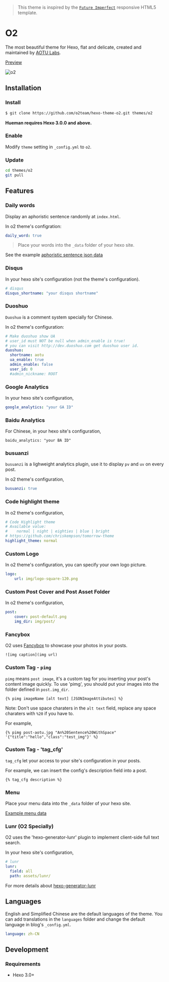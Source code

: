 > This theme is inspired by the [`Future Imperfect`](http://html5up.net/future-imperfect) responsive HTML5 template.

# O2

The most beautiful theme for Hexo, flat and delicate, created and maintained by [AOTU Labs](http://aotu.io). 

[Preview](http://aotu.io/)

![o2](https://cdn.rawgit.com/o2team/hexo-theme-o2/master/preview.webp "aotu.io")

## Installation

### Install

``` bash
$ git clone https://github.com/o2team/hexo-theme-o2.git themes/o2
```

**Hueman requires Hexo 3.0.0 and above.**

### Enable

Modify `theme` setting in `_config.yml` to `o2`.

### Update

``` bash
cd themes/o2
git pull
```

## Features

### Daily words

Display an aphoristic sentence randomly at `index.html`.

In o2 theme's configration:

```yml
daily_word: true
```

> Place your words into the `_data` folder of your hexo site.

See the example [aphoristic sentence json data](https://github.com/o2team/o2team.github.io/blob/hexo/source/_data/words.json)

### Disqus

In your hexo site's configuration (not the theme's configuration).

```yml
# disqus
disqus_shortname: "your disqus shortname"
```

### Duoshuo

`Duoshuo` is a comment system specially for Chinese.

In o2 theme's configuration:

```yml
# Make duoshuo show UA
# user_id must NOT be null when admin_enable is true!
# you can visit http://dev.duoshuo.com get duoshuo user id.
duoshuo:
  shortname: aotu
  ua_enable: true
  admin_enable: false
  user_id: 0
  #admin_nickname: ROOT
```

### Google Analytics

In your hexo site's configuration,

```yml
google_analytics: "your GA ID"
```

### Baidu Analytics

For Chinese, in your hexo site's configuration,

```
baidu_analytics: "your BA ID"
```

### busuanzi

`busuanzi` is a lighweight analytics plugin, use it to display `pv` and `uv` on every post.

In o2 theme's configuration,

```yml
busuanzi: true
```

### Code highlight theme

In o2 theme's configuration,

```yml
# Code Highlight theme
# Available value:
#    normal | night | eighties | blue | bright
# https://github.com/chriskempson/tomorrow-theme
highlight_theme: normal
```

### Custom Logo

In o2 theme's configuration, you can specify your own logo picture.

```yml
logo:
    url: img/logo-square-120.png
```

### Custom Post Cover and Post Asset Folder

In o2 theme's configuration,

```yml
post:
    cover: post-default.png
    img_dir: img/post/
```

### Fancybox

O2 uses [Fancybox] to showcase your photos in your posts. 

```
![img caption](img url)
```

### Custom Tag - `pimg`

`pimg` means `post image`, it's a custom tag for you inserting your post's content image quickly.
To use 'pimg', you should put your images into the folder defined in `post.img_dir`.

```
{% pimg imageName [alt text] [JSONImageAttibutes] %}
```

Note: Don't use space charaters in the `alt text` field, replace any space charaters with `%20` if you have to.

For example,

```
{% pimg post-aotu.jpg "An%20Sentence%20WithSpace" '{"title":"hello","class":"test_img"}' %}
```

### Custom Tag - 'tag_cfg'

`tag_cfg` let your access to your site's configuration in your posts.

For example, we can insert the config's description field into a post.

```
{% tag_cfg description %}
```

### Menu

Place your menu data into the `_data` folder of your hexo site.

[Example menu data](https://github.com/o2team/o2team.github.io/blob/hexo/source/_data/menu.yml)

### Lunr (O2 Specially)

O2 uses the 'hexo-generator-lunr' plugin to implement client-side full text search.

In your hexo site's configuration,

```yml
# lunr
lunr:
  field: all
  path: assets/lunr/
```

For more details about [hexo-generator-lunr](o2team/hexo-generator-lunr)

## Languages

English and Simplified Chinese are the default languages of the theme. You can add translations in the `languages` folder and change the default language in blog's `_config.yml`.

``` yml
language: zh-CN
```

## Development

### Requirements

- Hexo 3.0+


[Hexo]: http://hexo.io/
[Fancybox]: http://fancyapps.com/fancybox/
[Font Awesome]: http://fontawesome.io/
[Aotu.io]: http://aotu.io/
